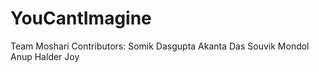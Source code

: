# YouCantImagine
Team Moshari
Contributors:
Somik Dasgupta
Akanta Das
Souvik Mondol
Anup Halder Joy
